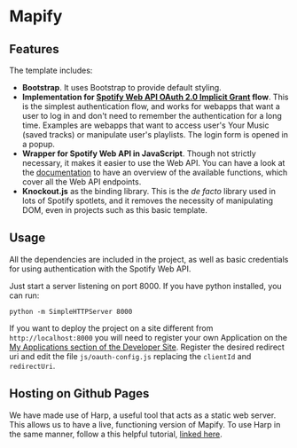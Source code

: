 Mapify
===========

## Features

The template includes:

- **Bootstrap**. It uses Bootstrap to provide default styling.
- **Implementation for [Spotify Web API OAuth 2.0 Implicit Grant](https://developer.spotify.com/web-api/authorization-guide/#implicit_grant_flow) flow**. This is the simplest authentication flow, and works for webapps that want a user to log in and don't need to remember the authentication for a long time. Examples are webapps that want to access user's Your Music (saved tracks) or manipulate user's playlists. The login form is opened in a popup.
- **Wrapper for Spotify Web API in JavaScript**. Though not strictly necessary, it makes it easier to use the Web API. You can have a look at the [documentation](http://jmperezperez.com/spotify-web-api-js/) to have an overview of the available functions, which cover all the Web API endpoints.
- **Knockout.js** as the binding library. This is the _de facto_ library used in lots of Spotify spotlets, and it removes the necessity of manipulating DOM, even in projects such as this basic template.

## Usage

All the dependencies are included in the project, as well as basic credentials for using authentication with the Spotify Web API.

Just start a server listening on port 8000. If you have python installed, you can run:

    python -m SimpleHTTPServer 8000

If you want to deploy the project on a site different from `http://localhost:8000` you will need to register your own Application on the [My Applications section of the Developer Site](https://developer.spotify.com/my-applications/). Register the desired redirect uri and edit the file `js/oauth-config.js` replacing the `clientId` and `redirectUri`.

## Hosting on Github Pages

We have made use of Harp, a useful tool that acts as a static web server. This allows us to have a live, functioning version of Mapify. To use Harp in the same manner, follow a this helpful tutorial, [linked here](http://harpjs.com/docs/deployment/github-pages#project-pages).
